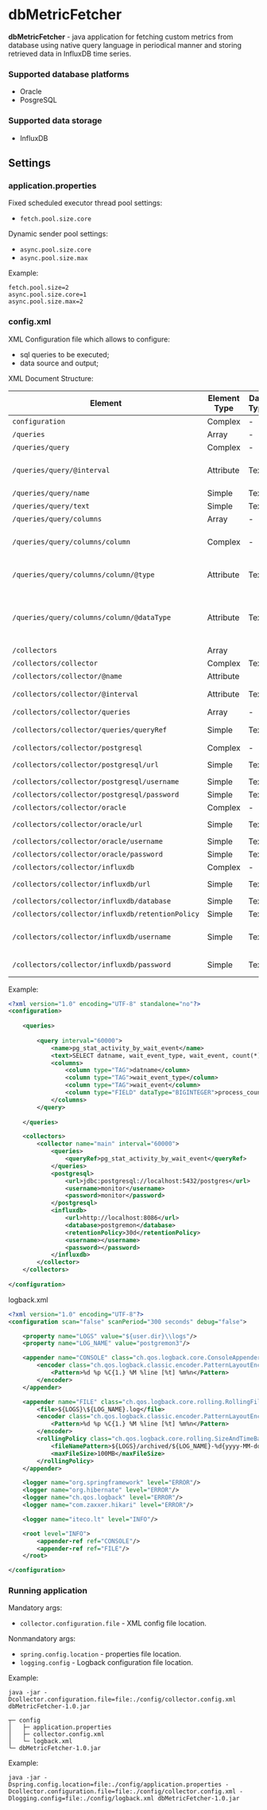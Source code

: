 # dbMetricFetcher

**dbMetricFetcher** - java application for fetching custom metrics from database using native query language in periodical manner and storing retrieved data in InfluxDB time series.

### Supported database platforms

+ Oracle
+ PosgreSQL

### Supported data storage

+ InfluxDB

## Settings

### application.properties

Fixed scheduled executor thread pool settings:
+ `fetch.pool.size.core`

Dynamic sender pool settings:
+ `async.pool.size.core`
+ `async.pool.size.max`

Example:
```properties
fetch.pool.size=2
async.pool.size.core=1
async.pool.size.max=2
```

### config.xml

XML Configuration file which allows to configure:
+ sql queries to be executed;
+ data source and output;

XML Document Structure:


| Element                                          | Element Type | Data Type | Description                                                                                                                                                                                                                                                  |
|--------------------------------------------------|--------------|-----------|--------------------------------------------------------------------------------------------------------------------------------------------------------------------------------------------------------------------------------------------------------------|
| `configuration`                                  | Complex      | -         | Корневой элемент                                                                                                                                                                                                                                             |
| `/queries`                                       | Array        | -         | Cписок запросов                                                                                                                                                                                                                                              |
| `/queries/query`                                 | Complex      | -         | Запрос                                                                                                                                                                                                                                                       |
| `/queries/query/@interval`                       | Attribute    | Text      | Интервал опроса. Необязательное значение, если указан глобально для коллектора. Целое число, в миллисекундах.                                                                                                                                                |
| `/queries/query/name`                            | Simple       | Text      | Наименование запроса                                                                                                                                                                                                                                         |
| `/queries/query/text`                            | Simple       | Text      | Текст sql-запроса                                                                                                                                                                                                                                            |
| `/queries/query/columns`                         | Array        | -         | Перечисление столбцов вывода sql-запроса                                                                                                                                                                                                                     |
| `/queries/query/columns/column`                  | Complex      | -         | Столбец вывода sql-запроса. В значении элемента указывается наименование тэга\поля при записи измерения в InfluxDB.                                                                                                                                          |
| `/queries/query/columns/column/@type`            | Attribute    | Text      | Тип данных столбца. `TAG` - столбец соответствует данным тэга измерения InfluxDB, `FIELD` - поля измерения InfluxDB                                                                                                                                          |
| `/queries/query/columns/column/@dataType`        | Attribute    | Text      | Тип даннных значения. Возможные значения: `BOOLEAN`, `INTEGER` (int), `BIGINTEGER` (long), `BIGDECIMAL` (long), `FLOAT` (double), `TEXT`, `TEXT`, `TIMESTAMP`. Используется для преобразования типа данных БД к типу данных Java перед отправкой в InfluxDB. |
| `/collectors`                                    | Array        |           | Список коллекторов                                                                                                                                                                                                                                           |
| `/collectors/collector`                          | Complex      | Text      | Коллектор                                                                                                                                                                                                                                                    |
| `/collectors/collector/@name`                    | Attribute    |           | Наименование коллектора                                                                                                                                                                                                                                      |
| `/collectors/collector/@interval`                | Attribute    | Text      | Интервал опроса. Необязательное значение. Целое число, в миллисекундах.                                                                                                                                                                                      |
| `/collectors/collector/queries`                  | Array        | -         | Cписок указателей запросов                                                                                                                                                                                                                                   |
| `/collectors/collector/queries/queryRef`         | Simple       | Text      | Указатель на имя запроса. Должно соответствовать имени запрос из `/queries/query/name`.                                                                                                                                                                      |
| `/collectors/collector/postgresql`               | Complex      | -         | Параметры соединения с БД PostgreSQL                                                                                                                                                                                                                         |
| `/collectors/collector/postgresql/url`           | Simple       | Text      | JDBC url для соединения с БД PostgreSQL: `jdbc:postgresql://%host_name%:%port%/%database_name%`                                                                                                                                                              |
| `/collectors/collector/postgresql/username`      | Simple       | Text      | Имя пользователя PostgreSQL                                                                                                                                                                                                                                  |
| `/collectors/collector/postgresql/password`      | Simple       | Text      | Пароль                                                                                                                                                                                                                                                       |
| `/collectors/collector/oracle`                   | Complex      | -         | Параметры соединения с БД Oracle                                                                                                                                                                                                                             |
| `/collectors/collector/oracle/url`               | Simple       | Text      | JDBC url для соединения с БД PostgreSQL: `jdbc:postgresql://%host_name%:%port%/%database_name%`                                                                                                                                                              |
| `/collectors/collector/oracle/username`          | Simple       | Text      | Имя пользователя PostgreSQL                                                                                                                                                                                                                                  |
| `/collectors/collector/oracle/password`          | Simple       | Text      | Пароль                                                                                                                                                                                                                                                       |
| `/collectors/collector/influxdb`                 | Complex      | -         | Параметры соединения с PostgreSQL                                                                                                                                                                                                                            |
| `/collectors/collector/influxdb/url`             | Simple       | Text      | URL web-интерфейса InfluxDB: `http(s)://%host_name%:%port%`                                                                                                                                                                                                  |
| `/collectors/collector/influxdb/database`        | Simple       | Text      | База данных InfluxDB                                                                                                                                                                                                                                         |
| `/collectors/collector/influxdb/retentionPolicy` | Simple       | Text      | Retention Policy базы данных InfluxDB                                                                                                                                                                                                                        |
| `/collectors/collector/influxdb/username`        | Simple       | Text      | Имя пользователя InfluxDB. Необязательное значение, если указан в настройках запроса. Допускается пустое значение.                                                                                                                                           |
| `/collectors/collector/influxdb/password`        | Simple       | Text      | Пароль. Необязательное значение. Допускается пустое значение.                                                                                                                                                                                                |

Example:
```xml
<?xml version="1.0" encoding="UTF-8" standalone="no"?>
<configuration>
    
    <queries>
        
        <query interval="60000">
            <name>pg_stat_activity_by_wait_event</name>
            <text>SELECT datname, wait_event_type, wait_event, count(*) as cnt FROM pg_stat_activity WHERE wait_event IS NOT NULL GROUP BY datname, wait_event_type, wait_event;</text>
            <columns>
                <column type="TAG">datname</column>
                <column type="TAG">wait_event_type</column>
                <column type="TAG">wait_event</column>
                <column type="FIELD" dataType="BIGINTEGER">process_count</column>
            </columns>
        </query>
        
    </queries>

    <collectors>
        <collector name="main" interval="60000">
            <queries>
                <queryRef>pg_stat_activity_by_wait_event</queryRef>
            </queries>
            <postgresql>
                <url>jdbc:postgresql://localhost:5432/postgres</url>
                <username>monitor</username>
                <password>monitor</password>
            </postgresql>
            <influxdb>
                <url>http://localhost:8086</url>
                <database>postgremon</database>
                <retentionPolicy>30d</retentionPolicy>
                <username></username>
                <password></password>
            </influxdb>
        </collector>
    </collectors>
    
</configuration>
```

logback.xml
```xml
<?xml version="1.0" encoding="UTF-8"?>
<configuration scan="false" scanPeriod="300 seconds" debug="false">

    <property name="LOGS" value="${user.dir}\\logs"/>
    <property name="LOG_NAME" value="postgremon3"/>

    <appender name="CONSOLE" class="ch.qos.logback.core.ConsoleAppender">
        <encoder class="ch.qos.logback.classic.encoder.PatternLayoutEncoder">
            <Pattern>%d %p %C{1.} %M %line [%t] %m%n</Pattern>
        </encoder>
    </appender>

    <appender name="FILE" class="ch.qos.logback.core.rolling.RollingFileAppender">
        <file>${LOGS}\${LOG_NAME}.log</file>
        <encoder class="ch.qos.logback.classic.encoder.PatternLayoutEncoder">
            <Pattern>%d %p %C{1.} %M %line [%t] %m%n</Pattern>
        </encoder>
        <rollingPolicy class="ch.qos.logback.core.rolling.SizeAndTimeBasedRollingPolicy">
            <fileNamePattern>${LOGS}/archived/${LOG_NAME}-%d{yyyy-MM-dd}.%i.log</fileNamePattern>
            <maxFileSize>100MB</maxFileSize>
        </rollingPolicy>
    </appender>

    <logger name="org.springframework" level="ERROR"/>
    <logger name="org.hibernate" level="ERROR"/>
    <logger name="ch.qos.logback" level="ERROR"/>
    <logger name="com.zaxxer.hikari" level="ERROR"/>

    <logger name="iteco.lt" level="INFO"/>

    <root level="INFO">
        <appender-ref ref="CONSOLE"/>
        <appender-ref ref="FILE"/>
    </root>

</configuration>
```

### Running application

Mandatory args:
+ `collector.configuration.file` - XML config file location.

Nonmandatory args:
+ `spring.config.location` - properties file location.
+ `logging.config` - Logback configuration file location.

Example:
```shell
java -jar -Dcollector.configuration.file=file:./config/collector.config.xml dbMetricFetcher-1.0.jar
```

```
┬─ config
│   ├─ application.properties
│   ├─ collector.config.xml
│   └─ logback.xml
└─ dbMetricFetcher-1.0.jar
```

Example:

```shell
java -jar -Dspring.config.location=file:./config/application.properties -Dcollector.configuration.file=file:./config/collector.config.xml -Dlogging.config=file:./config/logback.xml dbMetricFetcher-1.0.jar
```
